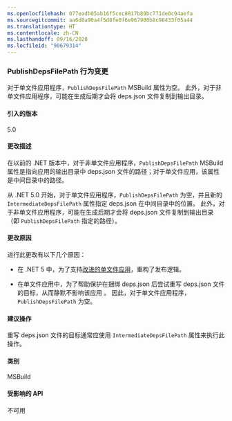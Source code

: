 ```yaml
---
ms.openlocfilehash: 077eadb05ab16f5cec8817b89bc771de0c94aefa
ms.sourcegitcommit: aa6d8a90a4f5d8fe0f6e967980b8c98433f05a44
ms.translationtype: HT
ms.contentlocale: zh-CN
ms.lasthandoff: 09/16/2020
ms.locfileid: "90679314"
---
```

### <a name="publishdepsfilepath-behavior-change"></a>PublishDepsFilePath 行为变更

对于单文件应用程序，`PublishDepsFilePath` MSBuild 属性为空。 此外，对于非单文件应用程序，可能在生成后期才会将 deps.json 文件复制到输出目录。

#### <a name="version-introduced"></a>引入的版本

5.0

#### <a name="change-description"></a>更改描述

在以前的 .NET 版本中，对于非单文件应用程序，`PublishDepsFilePath` MSBuild 属性是指向应用的输出目录中 deps.json 文件的路径；对于单文件应用，该属性是中间目录中的路径。

从 .NET 5.0 开始，对于单文件应用程序，`PublishDepsFilePath` 为空，并且新的 `IntermediateDepsFilePath` 属性指定 deps.json 在中间目录中的位置。 此外，对于非单文件应用程序，可能在生成后期才会将 deps.json 文件复制到输出目录（即 `PublishDepsFilePath` 指定的路径）。

#### <a name="reason-for-change"></a>更改原因

进行此更改有以下几个原因：

- 在 .NET 5 中，为了支持[改进的单文件应用](https://github.com/dotnet/designs/blob/master/accepted/2020/single-file/design.md)，重构了发布逻辑。

- 在单文件应用中，为了帮助保护在捆绑 deps.json 后尝试重写 deps.json 文件的目标，从而静默不影响该应用 。 因此，对于单文件应用程序，`PublishDepsFilePath` 为空。

#### <a name="recommended-action"></a>建议操作

重写 deps.json 文件的目标通常应使用 `IntermediateDepsFilePath` 属性来执行此操作。

#### <a name="category"></a>类别

MSBuild

#### <a name="affected-apis"></a>受影响的 API

不可用

<!--

#### Affected APIs

Not detectable via API analysis.

-->
